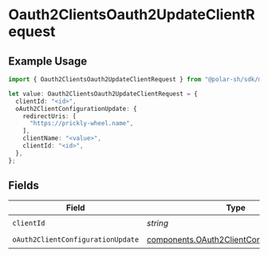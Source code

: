 # Oauth2ClientsOauth2UpdateClientRequest

## Example Usage

```typescript
import { Oauth2ClientsOauth2UpdateClientRequest } from "@polar-sh/sdk/models/operations";

let value: Oauth2ClientsOauth2UpdateClientRequest = {
  clientId: "<id>",
  oAuth2ClientConfigurationUpdate: {
    redirectUris: [
      "https://prickly-wheel.name",
    ],
    clientName: "<value>",
    clientId: "<id>",
  },
};
```

## Fields

| Field                                                                                                    | Type                                                                                                     | Required                                                                                                 | Description                                                                                              |
| -------------------------------------------------------------------------------------------------------- | -------------------------------------------------------------------------------------------------------- | -------------------------------------------------------------------------------------------------------- | -------------------------------------------------------------------------------------------------------- |
| `clientId`                                                                                               | *string*                                                                                                 | :heavy_check_mark:                                                                                       | N/A                                                                                                      |
| `oAuth2ClientConfigurationUpdate`                                                                        | [components.OAuth2ClientConfigurationUpdate](../../models/components/oauth2clientconfigurationupdate.md) | :heavy_check_mark:                                                                                       | N/A                                                                                                      |